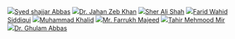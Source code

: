 ![](https://giki.edu.pk/wp-content/uploads/2022/04/IMG-20220416-WA0003.jpg)[](https://giki.edu.pk/wp-content/uploads/2022/04/IMG-20220416-WA0003.jpg)[Syed shajjar Abbas](https://giki.edu.pk/portfolio/syed-shajjar-abbas/)
![](https://giki.edu.pk/wp-content/uploads/2022/03/staff-generic-292x248-1.jpg)[](https://giki.edu.pk/wp-content/uploads/2022/03/staff-generic-292x248-1.jpg)[Dr. Jahan Zeb Khan](https://giki.edu.pk/wp-content/uploads/2022/03/staff-generic-292x248-1.jpg)
![](https://giki.edu.pk/wp-content/uploads/2021/11/sherali.jpg)[](https://giki.edu.pk/wp-content/uploads/2021/11/sherali.jpg)[Sher Ali Shah](https://giki.edu.pk/wp-content/uploads/2021/11/sherali.jpg)
![](https://giki.edu.pk/wp-content/uploads/2018/09/Photo-Farid.jpg)[](https://giki.edu.pk/wp-content/uploads/2018/09/Photo-Farid.jpg)[Farid Wahid Siddiqui](https://giki.edu.pk/wp-content/uploads/2018/09/Photo-Farid.jpg)
![](https://giki.edu.pk/portfolio-masonry-2-columns-no-space/)[](https://giki.edu.pk/wp-content/uploads/2022/03/staff-generic-292x248-1.jpg)[Muhammad Khalid](https://giki.edu.pk/portfolio/muhammad-khalid/)
![](https://giki.edu.pk/portfolio-masonry-2-columns-no-space/)[](https://giki.edu.pk/wp-content/uploads/2018/02/WhatsApp-Image-2022-12-08-at-7.43.39-PM.jpeg)[Mr. Farrukh Majeed](https://giki.edu.pk/wp-content/uploads/2018/02/WhatsApp-Image-2022-12-08-at-7.43.39-PM.jpeg)
![](https://giki.edu.pk/portfolio-masonry-2-columns-no-space/)[](https://giki.edu.pk/wp-content/uploads/2022/03/staff-generic-292x248-1.jpg)[Tahir Mehmood Mir](https://giki.edu.pk/portfolio/tahir-mehmood-mir/)
![](https://giki.edu.pk/portfolio-masonry-2-columns-no-space/)[](https://giki.edu.pk/wp-content/uploads/2022/11/Gabbas.jpg)[Dr. Ghulam Abbas](https://giki.edu.pk/wp-content/uploads/2022/11/Gabbas.jpg)
